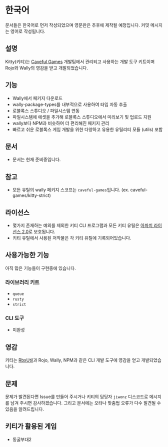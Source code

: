 # 한국어
문서들은 한국어로 먼저 작성되었으며 영문판은 추후에 제작될 예정입니다. 커밋 메시지는 영어로 작성됩니다.

## 설명
Kitty(키티)는 [Caveful Games](https://www.roblox.com/groups/8485983/Caveful-Games#!/about) 개발팀에서 관리되고 사용하는 개발 도구 키트이며 Rojo와 Wally의 영감을 받고 개발되었습니다.

## 기능
- Wally에서 페키지 다운로드
- wally-package-types를 내부적으로 사용하여 타입 자동 추출
- 로블록스 스튜디오 / 파일시스템 연동
- 파일시스템에 에셋을 추가해 로블록스 스튜디오에서 미리보기 및 업로드 지원
- wally보다 NPM과 비슷하여 더 편리해진 페키지 관리
- 빠르고 쉬운 로블록스 게임 개발을 위한 다양하고 유용한 유틸리티 모듈 (utils) 포함

## 문서
- 문서는 현재 준비중입니다.

## 참고
- 모든 유틸의 wally 페키지 스코프는 `caveful-games`입니다. (ex. caveful-games/kitty-strict)

## 라이선스
- 몇가지 존재하는 예외를 제외한 키티 CLI 프로그램과 모든 키티 유틸은 [아파치 라이선스 2.0](https://choosealicense.com/licenses/apache-2.0/)로 보호됩니다.
- 키티 유틸에서 사용된 저작물은 각 키티 유틸에 기록되어있습니다.

## 사용가능한 기능
아직 많은 기능들이 구현중에 있습니다.
### 라이브러리 키트
- `queue`
- `rusty`
- `strict`
### CLI 도구
- 미완성

## 영감
키티는 [RbxUtil](https://github.com/Sleitnick/RbxUtil)과 Rojo, Wally, NPM과 같은 CLI 개발 도구에 영감을 얻고 개발되었습니다.

## 문제
문제가 발견된다면 Issue를 만들어 주시거나 키티의 담당자 `jiwonz` 디스코드로 메시지를 남겨 주시면 감사하겠습니다. 그리고 문서에는 오타나 맞춤법 오류가 다수 발견될 수 있음을 알려드립니다.

## 키티가 활용된 게임
- 동굴부대2
